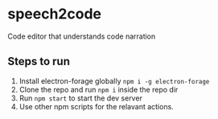 # speech2code
Code editor that understands code narration

## Steps to run
1. Install electron-forage globally `npm i -g electron-forage`
2. Clone the repo and run `npm i` inside the repo dir
3. Run `npm start` to start the dev server
4. Use other npm scripts for the relavant actions.
